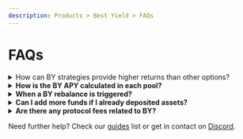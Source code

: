 ```yaml
---
description: Products > Best Yield > FAQs
---
```


# FAQs

<details>

<summary>How can BY strategies provide higher returns than other options?</summary>

The BY algorithm is programmed to analyze the supply rate functions across integrated protocols and total funds in the pool, and it's able to constantly rebalance capital across any number of protocols to **earn the highest interest rate possible** with very high precision.

</details>

<details>

<summary><strong>How is the BY APY calculated in each pool?</strong></summary>

The displayed APY is the aggregated interest rate of the APYs coming from multiple lending providers, depending on the allocated funds and the governance tokens from the underlying protocols.

</details>

<details>

<summary><strong>When a BY rebalance is triggered?</strong></summary>

Several factors can trigger a rebalance. Factors related to network conditions/congestion, and if a new allocation exceeds the previous one by a significant percentage. Hence, the timing is variable.

In general, a rebalance happens every 3 hours on Ethereum and hourly on Polygon.

</details>

<details>

<summary><strong>Can I add more funds if I already deposited assets?</strong></summary>

Yes, any user who has already deposited funds within one or more pools can add additional funds to the current deposited assets.&#x20;

Each addition of new funds always requires a confirmation and signature via smart contract, and therefore require to pay the related network fees.

</details>

<details>

<summary><strong>Are there any protocol fees related to BY?</strong></summary>

The BY strategies charge a performance fee on the yields generated when deposited funds are redeemed.&#x20;

For more information on Idle's fees, please visit the dedicated [Fee structure section](../fees.md).

</details>



Need further help? Check our [guides](../../other/guides/) list or get in contact on [Discord](https://discord.com/invite/mpySAJp).
